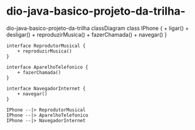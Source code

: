 # dio-java-basico-projeto-da-trilha-
dio-java-basico-projeto-da-trilha
classDiagram
    class IPhone {
        + ligar()
        + desligar()
        + reproduzirMusica()
        + fazerChamada()
        + navegar()
    }
    
    interface ReprodutorMusical {
        + reproduzirMusica()
    }
    
    interface AparelhoTelefonico {
        + fazerChamada()
    }
    
    interface NavegadorInternet {
        + navegar()
    }
    
    IPhone --|> ReprodutorMusical
    IPhone --|> AparelhoTelefonico
    IPhone --|> NavegadorInternet

